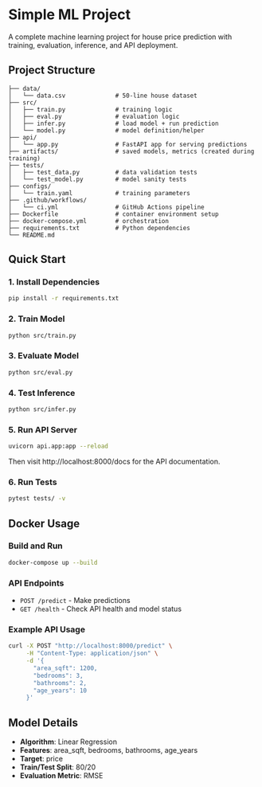 # Simple ML Project

A complete machine learning project for house price prediction with training, evaluation, inference, and API deployment.

<!-- Updated path resolution for GitHub Actions compatibility -->

## Project Structure
```
├── data/
│   └── data.csv              # 50-line house dataset
├── src/
│   ├── train.py              # training logic
│   ├── eval.py               # evaluation logic
│   ├── infer.py              # load model + run prediction
│   └── model.py              # model definition/helper
├── api/
│   └── app.py                # FastAPI app for serving predictions
├── artifacts/                # saved models, metrics (created during training)
├── tests/
│   ├── test_data.py          # data validation tests
│   └── test_model.py         # model sanity tests
├── configs/
│   └── train.yaml            # training parameters
├── .github/workflows/
│   └── ci.yml                # GitHub Actions pipeline
├── Dockerfile                # container environment setup
├── docker-compose.yml        # orchestration
├── requirements.txt          # Python dependencies
└── README.md
```

## Quick Start

### 1. Install Dependencies
```bash
pip install -r requirements.txt
```

### 2. Train Model
```bash
python src/train.py
```

### 3. Evaluate Model
```bash
python src/eval.py
```

### 4. Test Inference
```bash
python src/infer.py
```

### 5. Run API Server
```bash
uvicorn api.app:app --reload
```

Then visit http://localhost:8000/docs for the API documentation.

### 6. Run Tests
```bash
pytest tests/ -v
```

## Docker Usage

### Build and Run
```bash
docker-compose up --build
```

### API Endpoints
- `POST /predict` - Make predictions
- `GET /health` - Check API health and model status

### Example API Usage
```bash
curl -X POST "http://localhost:8000/predict" \
     -H "Content-Type: application/json" \
     -d '{
       "area_sqft": 1200,
       "bedrooms": 3,
       "bathrooms": 2,
       "age_years": 10
     }'
```

## Model Details
- **Algorithm**: Linear Regression
- **Features**: area_sqft, bedrooms, bathrooms, age_years
- **Target**: price
- **Train/Test Split**: 80/20
- **Evaluation Metric**: RMSE
